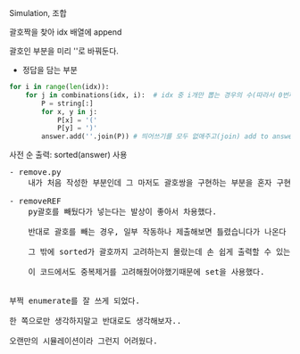 Simulation, 조합

괄호짝을 찾아 idx 배열에 append

괄호인 부분을 미리 ''로 바꿔둔다.

- 정답을 담는 부분
```python
for i in range(len(idx)):
    for j in combinations(idx, i):  # idx 중 i개만 뽑는 경우의 수(따라서 0번째는 항상 모든 괄호를 제거한 string)
        P = string[:]
        for x, y in j:
            P[x] = '('
            P[y] = ')'
        answer.add(''.join(P)) # 띄어쓰기를 모두 없애주고(join) add to answer
```

사전 순 출력: sorted(answer) 사용

<pre>
- remove.py
    내가 처음 작성한 부분인데 그 마저도 괄호쌍을 구현하는 부분을 혼자 구현하지 못했다. 어쨌든 그 후 수작업으로 괄호를 빼줬다.

- removeREF
    py괄호를 빼뒀다가 넣는다는 발상이 좋아서 차용했다. 

    반대로 괄호를 빼는 경우, 일부 작동하나 제출해보면 틀렸습니다가 나온다 이유 분석을 해봐야겠다.. 

    그 밖에 sorted가 괄호까지 고려하는지 몰랐는데 손 쉽게 출력할 수 있는 방법이 있어서 신기했다. 

    이 코드에서도 중복제거를 고려해줬어야했기때문에 set을 사용했다.


부쩍 enumerate를 잘 쓰게 되었다.

한 쪽으로만 생각하지말고 반대로도 생각해보자..

오랜만의 시뮬레이션이라 그런지 어려웠다.
</pre>